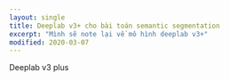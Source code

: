 ```yaml
---
layout: single
title: Deeplab v3+ cho bài toán semantic segmentation
excerpt: "Mình sẽ note lại về mô hình deeplab v3+"
modified: 2020-03-07
---
```


Deeplab v3 plus 